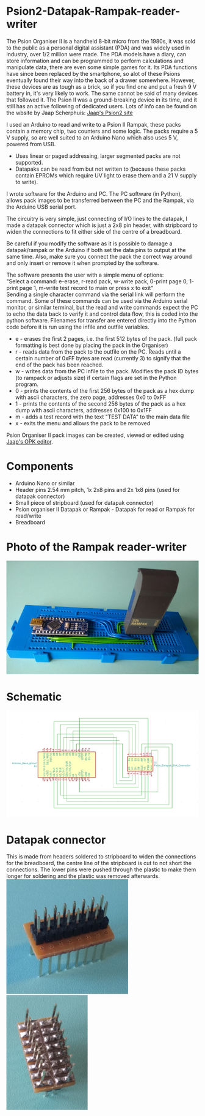 # Psion2-Datapak-Rampak-reader-writer

The Psion Organiser II is a handheld 8-bit micro from the 1980s, it was sold to the public as a personal digital assistant (PDA) and was widely used in industry, over 1/2 million were made. The PDA models have a diary, can store information and can be programmed to perform calculations and manipulate data, there are even some simple games for it. Its PDA functions have since been replaced by the smartphone, so alot of these Psions eventually found their way into the back of a drawer somewhere. However, these devices are as tough as a brick, so if you find one and put a fresh 9 V battery in, it's very likely to work. The same cannot be said of many devices that followed it. The Psion II was a ground-breaking device in its time, and it still has an active following of dedicated users. Lots of info can be found on the wbsite by Jaap Scherphuis: [Jaap's Psion2 site](https://www.jaapsch.net/psion/index.htm)

I used an Arduino to read and write to a Psion II Rampak, these packs contain a memory chip, two counters and some logic. The packs require a 5 V supply, so are well suited to an Arduino Nano which also uses 5 V, powered from USB.

- Uses linear or paged addressing, larger segmented packs are not supported.
- Datapaks can be read from but not written to (because these packs contain EPROMs which require UV light to erase them and a 21 V supply to write).

I wrote software for the Arduino and PC. The PC software (in Python), allows pack images to be transferred between the PC and the Rampak, via the Arduino USB serial port.

The circuitry is very simple, just connecting of I/O lines to the datapak, I made a datapak connector which is just a 2x8 pin header, with stripboard to widen the connections to fit either side of the centre of a breadboard.

Be careful if you modify the software as it is possible to damage a datapak/rampak or the Arduino if both set the data pins to output at the same time.
Also, make sure you connect the pack the correct way around and only insert or remove it when prompted by the software.

The software presents the user with a simple menu of options:<br>
"Select a command: e-erase, r-read pack, w-write pack, 0-print page 0, 1-print page 1, m-write test record to main or press x to exit"<br>
Sending a single character command via the serial link will perform the command.
Some of these commands can be used via the Arduino serial monitor, or similar terminal, but the read and write commands expect the PC to echo the data back to verify it and control data flow, this is coded into the python software. Filenames for transfer are entered directly into the Python code before it is run using the infile and outfile variables.
- e - erases the first 2 pages, i.e. the first 512 bytes of the pack. (full pack formatting is best done by placing the pack in the Organiser)
- r - reads data from the pack to the outfile on the PC. Reads until a certain number of 0xFF bytes are read (currently 3) to signify that the end of the pack has been reached.
- w - writes data from the PC infile to the pack. Modifies the pack ID bytes (to rampack or adjusts size) if certain flags are set in the Python program.
- 0 - prints the contents of the first 256 bytes of the pack as a hex dump with ascii characters, the zero page, addresses 0x0 to 0xFF
- 1 - prints the contents of the second 256 bytes of the pack as a hex dump with ascii characters, addresses 0x100 to 0x1FF
- m - adds a test record with the text "TEST DATA" to the main data file
- x - exits the menu and allows the pack to be removed

Psion Organiser II pack images can be created, viewed or edited using [Jaap's OPK editor](https://www.jaapsch.net/psion/opkedit.htm).

# Components
- Arduino Nano or similar
- Header pins 2.54 mm pitch, 1x 2x8 pins and 2x 1x8 pins (used for datapak connector)
- Small piece of stripboard (used for datapak connector)
- Psion organiser II Datapak or Rampak - Datapak for read or Rampak for read/write
- Breadboard

# Photo of the Rampak reader-writer
<img src="Psion2_Rampak_read_write_1.jpg" width="600">

# Schematic
<img src="Psion2_datapak_read_write_schematic.PNG" width="600">

# Datapak connector
This is made from headers soldered to stripboard to widen the connections for the breadboard, the centre line of the stripboard is cut to not short the connections.
The lower pins were pushed through the plastic to make them longer for soldering and the plastic was removed afterwards.<br>
<img src="datapak connector 1a.jpg" alt="connector from above" height="300">
<img src="datapak connector 2a.jpg" alt="connector from below" height="300">
